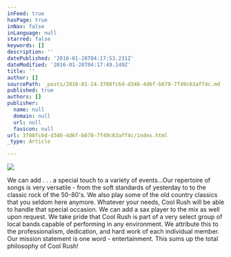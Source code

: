 ```yaml
---
inFeed: true
hasPage: true
inNav: false
inLanguage: null
starred: false
keywords: []
description: ''
datePublished: '2016-01-28T04:17:53.231Z'
dateModified: '2016-01-28T04:17:49.149Z'
title: ''
author: []
sourcePath: _posts/2016-01-24-3788fc6d-d346-4d6f-b670-7f49c63aff4c.md
published: true
authors: []
publisher:
  name: null
  domain: null
  url: null
  favicon: null
url: 3788fc6d-d346-4d6f-b670-7f49c63aff4c/index.html
_type: Article

---
```

![](https://the-grid-user-content.s3-us-west-2.amazonaws.com/3f5c7cf3-5916-4177-875f-7e87bb37b351.jpg)

We can add . . . a special touch to a variety of
events...Our repertoire of songs is very versatile - from the soft standards of
yesterday to to the classic rock of the 50-80's. We also play some of the old country classics that you seldom here anymore.
Whatever your needs, Cool Rush will be able to handle that special occasion. We
can add a sax player to the mix as well upon request. We take pride that Cool
Rush is part of a very select group of local bands capable of performing in any
environment. We attribute this to the professionalism, dedication, and hard
work of each individual member. Our mission statement is one word -
entertainment. This sums up the total philosophy of Cool Rush!